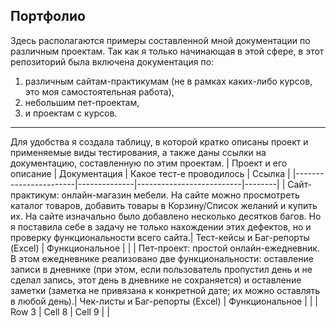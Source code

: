 ## Портфолио
Здесь располагаются примеры составленной мной документации по различным проектам. Так как я только начинающая в этой сфере, в этот репозиторий была включена документация по:
1) различным сайтам-практикумам (не в рамках каких-либо курсов, это моя самостоятельная работа),
2) небольшим пет-проектам,
3) и проектам с курсов.
***
Для удобства я создала таблицу, в которой кратко описаны проект и применяемые виды тестирования, а также даны ссылки на документацию, составленную по этим проектам.
| Проект и его описание | Документация  | Какое тест-е проводилось | Ссылка |
|-----------------------|--------------|--------------------------|--------|
| Сайт-практикум: онлайн-магазин мебели. На сайте можно просмотреть каталог товаров, добавить товары в Корзину/Список желаний и купить их. На сайте изначально было добавлено несколько десятков багов. Но я поставила себе в задачу не только нахождении этих дефектов, но и проверку функциональности всего сайта.| Тест-кейсы и Баг-репорты (Excel)  | Функциональное |        |
| Пет-проект: простой онлайн-ежедневник. В этом ежедневнике реализовано две функциональности: оставление записи в дневнике (при этом, если пользователь пропустил день и не сделал запись, этот день в дневнике не сохраняется) и оставление заметки (заметка не привязана к конкретной дате; их можно оставлять в любой день).| Чек-листы и Баг-репорты (Excel) | Функциональное |        |
| Row 3                 | Cell 8       | Cell 9                   |        |




